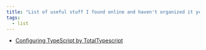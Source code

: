 ```yaml
---
title: "List of useful stuff I found online and haven't organized it yet"
tags:
  - list
---
```


- [Configuring TypeScript by TotalTypescript](https://www.totaltypescript.com/books/total-typescript-essentials/configuring-typescript)
